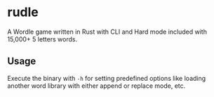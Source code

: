 # rudle

A Wordle game written in Rust with CLI and Hard mode included with 15,000+ 5 letters words.

## Usage

Execute the binary with `-h` for setting predefined options like loading another word library with either append or replace mode, etc.
